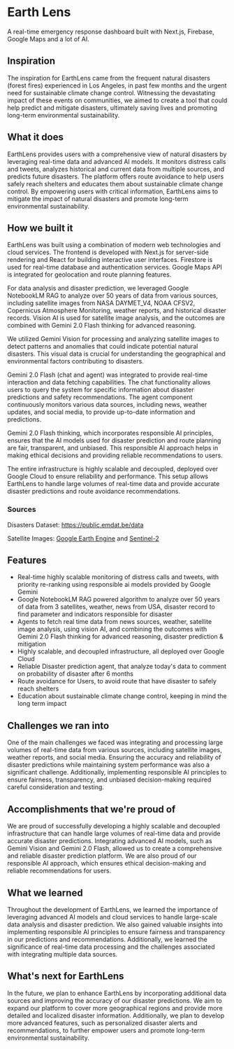 # Earth Lens

A real-time emergency response dashboard built with Next.js, Firebase, Google Maps and a lot of AI.


## Inspiration
The inspiration for EarthLens came from the frequent natural disasters (forest fires) experienced in Los Angeles, in past few months and the urgent need for sustainable climate change control. Witnessing the devastating impact of these events on communities, we aimed to create a tool that could help predict and mitigate disasters, ultimately saving lives and promoting long-term environmental sustainability.

## What it does
EarthLens provides users with a comprehensive view of natural disasters by leveraging real-time data and advanced AI models. It monitors distress calls and tweets, analyzes historical and current data from multiple sources, and predicts future disasters. The platform offers route avoidance to help users safely reach shelters and educates them about sustainable climate change control. By empowering users with critical information, EarthLens aims to mitigate the impact of natural disasters and promote long-term environmental sustainability.

## How we built it
EarthLens was built using a combination of modern web technologies and cloud services. The frontend is developed with Next.js for server-side rendering and React for building interactive user interfaces. Firestore is used for real-time database and authentication services. Google Maps API is integrated for geolocation and route planning features.

For data analysis and disaster prediction, we leveraged Google NotebookLM RAG to analyze over 50 years of data from various sources, including satellite images from NASA DAYMET_V4, NOAA CFSV2, Copernicus Atmosphere Monitoring, weather reports, and historical disaster records. Vision AI is used for satellite image analysis, and the outcomes are combined with Gemini 2.0 Flash thinking for advanced reasoning.

We utilized Gemini Vision for processing and analyzing satellite images to detect patterns and anomalies that could indicate potential natural disasters. This visual data is crucial for understanding the geographical and environmental factors contributing to disasters.

Gemini 2.0 Flash (chat and agent) was integrated to provide real-time interaction and data fetching capabilities. The chat functionality allows users to query the system for specific information about disaster predictions and safety recommendations. The agent component continuously monitors various data sources, including news, weather updates, and social media, to provide up-to-date information and predictions.

Gemini 2.0 Flash thinking, which incorporates responsible AI principles, ensures that the AI models used for disaster prediction and route planning are fair, transparent, and unbiased. This responsible AI approach helps in making ethical decisions and providing reliable recommendations to users.

The entire infrastructure is highly scalable and decoupled, deployed over Google Cloud to ensure reliability and performance. This setup allows EarthLens to handle large volumes of real-time data and provide accurate disaster predictions and route avoidance recommendations.


### Sources

Disasters Dataset: https://public.emdat.be/data

Satellite Images: [Google Earth Engine](https://earthengine.google.com/) and [Sentinel-2](https://console.cloud.google.com/marketplace/product/esa-public-data/sentinel2)

## Features
- Real-time highly scalable monitoring of distress calls and tweets, with priority re-ranking using responsible ai models provided by Google Gemini
- Google NotebookLM RAG powered algorithm to analyze over 50 years of data from 3 satellites, weather, news from USA, disaster record to find parameter and indicators responsible for disaster
- Agents to fetch real time data from news sources, weather, satellite image analysis, using vision AI, and combining the outcomes with Gemini 2.0 Flash thinking for advanced reasoning, disaster prediction & mitigation
- Highly scalable, and decoupled infrastructure, all deployed over Google Cloud
- Reliable Disaster prediction agent, that analyze today's data to comment on probability of disaster after 6 months
- Route avoidance for Users, to avoid route that have disaster to safely reach shelters
- Education about sustainable climate change control, keeping in mind the long term impact

## Challenges we ran into
One of the main challenges we faced was integrating and processing large volumes of real-time data from various sources, including satellite images, weather reports, and social media. Ensuring the accuracy and reliability of disaster predictions while maintaining system performance was also a significant challenge. Additionally, implementing responsible AI principles to ensure fairness, transparency, and unbiased decision-making required careful consideration and testing.

## Accomplishments that we're proud of
We are proud of successfully developing a highly scalable and decoupled infrastructure that can handle large volumes of real-time data and provide accurate disaster predictions. Integrating advanced AI models, such as Gemini Vision and Gemini 2.0 Flash, allowed us to create a comprehensive and reliable disaster prediction platform. We are also proud of our responsible AI approach, which ensures ethical decision-making and reliable recommendations for users.

## What we learned
Throughout the development of EarthLens, we learned the importance of leveraging advanced AI models and cloud services to handle large-scale data analysis and disaster prediction. We also gained valuable insights into implementing responsible AI principles to ensure fairness and transparency in our predictions and recommendations. Additionally, we learned the significance of real-time data processing and the challenges associated with integrating multiple data sources.

## What's next for EarthLens
In the future, we plan to enhance EarthLens by incorporating additional data sources and improving the accuracy of our disaster predictions. We aim to expand our platform to cover more geographical regions and provide more detailed and localized disaster information. Additionally, we plan to develop more advanced features, such as personalized disaster alerts and recommendations, to further empower users and promote long-term environmental sustainability.
